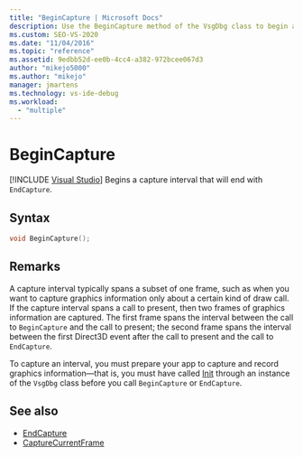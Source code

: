 ```yaml
---
title: "BeginCapture | Microsoft Docs"
description: Use the BeginCapture method of the VsgDbg class to begin a capture interval that will end with EndCapture.
ms.custom: SEO-VS-2020
ms.date: "11/04/2016"
ms.topic: "reference"
ms.assetid: 9edbb52d-ee0b-4cc4-a382-972bcee067d3
author: "mikejo5000"
ms.author: "mikejo"
manager: jmartens
ms.technology: vs-ide-debug
ms.workload:
  - "multiple"
---
```

# BeginCapture

 [!INCLUDE [Visual Studio](~/includes/applies-to-version/vs-not-mac.md)]
Begins a capture interval that will end with `EndCapture`.

## Syntax

```C++
void BeginCapture();
```

## Remarks
 A capture interval typically spans a subset of one frame, such as when you want to capture graphics information only about a certain kind of draw call. If the capture interval spans a call to present, then two frames of graphics information are captured. The first frame spans the interval between the call to `BeginCapture` and the call to present; the second frame spans the interval between the first Direct3D event after the call to present and the call to `EndCapture`.

 To capture an interval, you must prepare your app to capture and record graphics information—that is, you must have called [Init](init.md) through an instance of the `VsgDbg` class before you call `BeginCapture` or `EndCapture`.

## See also
- [EndCapture](endcapture.md)
- [CaptureCurrentFrame](capturecurrentframe.md)